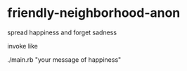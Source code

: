 friendly-neighborhood-anon
==========================

spread happiness and forget sadness

invoke like

  ./main.rb "your message of happiness"

